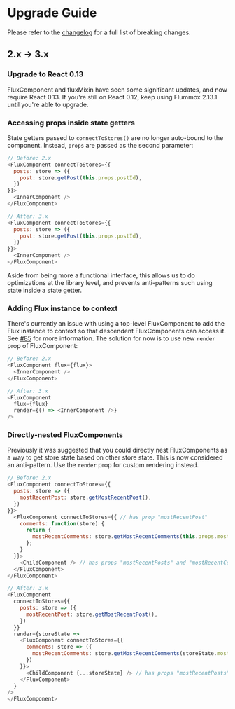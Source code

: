 Upgrade Guide
=============

Please refer to the [changelog](/CHANGELOG.md) for a full list of breaking changes.

2.x -> 3.x
----------

### Upgrade to React 0.13

FluxComponent and fluxMixin have seen some significant updates, and now require React 0.13. If you're still on React 0.12, keep using Flummox 2.13.1 until you're able to upgrade.

### Accessing props inside state getters

State getters passed to `connectToStores()` are no longer auto-bound to the component. Instead, `props` are passed as the second parameter:

```js
// Before: 2.x
<FluxComponent connectToStores={{
  posts: store => ({
    post: store.getPost(this.props.postId),
  })
}}>
  <InnerComponent />
</FluxComponent>

// After: 3.x
<FluxComponent connectToStores={{
  posts: store => ({
    post: store.getPost(this.props.postId),
  })
}}>
  <InnerComponent />
</FluxComponent>
```

Aside from being more a functional interface, this allows us to do optimizations at the library level, and prevents anti-patterns such using state inside a state getter.

### Adding Flux instance to context

There's currently an issue with using a top-level FluxComponent to add the Flux instance to context so that descendent FluxComponents can access it. See [#85](https://github.com/acdlite/flummox/issues/85) for more information. The solution for now is to use new `render` prop of FluxComponent:

```js
// Before: 2.x
<FluxComponent flux={flux}>
  <InnerComponent />
</FluxComponent>

// After: 3.x
<FluxComponent
  flux={flux}
  render={() => <InnerComponent />}
/>
```

### Directly-nested FluxComponents

Previously it was suggested that you could directly nest FluxComponents as a way to get store state based on other store state. This is now considered an anti-pattern. Use the `render` prop for custom rendering instead.

```js
// Before: 2.x
<FluxComponent connectToStores={{
  posts: store => ({
    mostRecentPost: store.getMostRecentPost(),
  })
}}>
  <FluxComponent connectToStores={{ // has prop "mostRecentPost"
    comments: function(store) {
      return {
        mostRecentComments: store.getMostRecentComments(this.props.mostRecentPost.id)
      };
    }
  }}>
    <ChildComponent /> // has props "mostRecentPosts" and "mostRecentComments"
  </FluxComponent>
</FluxComponent>

// After: 3.x
<FluxComponent
  connectToStores={{
    posts: store => ({
      mostRecentPost: store.getMostRecentPost(),
    })
  }}
  render={storeState =>
    <FluxComponent connectToStores={{
      comments: store => ({
        mostRecentComments: store.getMostRecentComments(storeState.mostRecentPost.id)
      })
    }}>
      <ChildComponent {...storeState} /> // has props "mostRecentPosts" and "mostRecentComments"
    </FluxComponent>
  }
/>
</FluxComponent>
```
